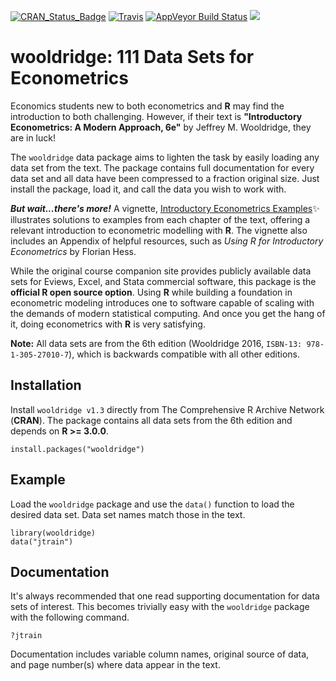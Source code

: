 

[![CRAN_Status_Badge](https://www.r-pkg.org/badges/version/wooldridge)](https://cran.r-project.org/package=wooldridge) [![Travis](https://travis-ci.org/JustinMShea/wooldridge.svg?branch=master)](https://travis-ci.org/JustinMShea/wooldridge) [![AppVeyor Build Status](https://ci.appveyor.com/api/projects/status/github/JustinMShea/wooldridge?branch=master&svg=true)](https://ci.appveyor.com/project/JustinMShea/wooldridge)   [![](https://cranlogs.r-pkg.org/badges/wooldridge)](https://CRAN.R-project.org/package=wooldridge)

# wooldridge: 111 Data Sets for Econometrics 

Economics students new to both econometrics and **R** may find the introduction to both challenging. However, if their text is **"Introductory Econometrics: A Modern Approach, 6e"** by Jeffrey M. Wooldridge, they are in luck! 

The `wooldridge` data package aims to lighten the task by easily loading any data set from the text. The package contains full documentation for every data set and all data have been compressed to a fraction original size. Just install the package, load it, and call the data you wish to work with.

_**But wait...there's more!**_ A vignette, [Introductory Econometrics Examples](https://justinmshea.github.io/wooldridge/articles/Introductory-Econometrics-Examples.html):sparkles: illustrates solutions to examples from each chapter of the text, offering a relevant introduction to econometric modelling with **R**. The vignette also includes an Appendix of helpful resources, such as *Using R for Introductory Econometrics* by Florian Hess.


While the original course companion site provides publicly available data sets for Eviews, Excel, and Stata commercial software, this package is the **official R open source option**. Using **R** while building a foundation in econometric modeling introduces one to software capable of scaling with the demands of modern statistical computing. And once you get the hang of it, doing econometrics with **R** is very satisfying. 

**Note:** All data sets are from the 6th edition (Wooldridge 2016, `ISBN-13: 978-1-305-27010-7`), which is backwards compatible with all other editions.


## Installation


Install `wooldridge v1.3` directly from The Comprehensive R Archive Network (**CRAN**). The package contains all data sets from the 6th edition and depends on **R >= 3.0.0**.


```{r}
install.packages("wooldridge")
```

## Example

Load the `wooldridge` package and use the `data()` function to load the desired data set. Data set names match those in the text.

```{r}
library(wooldridge)
data("jtrain")
```

## Documentation 
It's always recommended that one read supporting documentation for data sets of interest. This becomes trivially easy with the `wooldridge` package with the following command.

```{r}
?jtrain
```

Documentation includes variable column names, original source of data, and page number(s) where data appear in the text.


